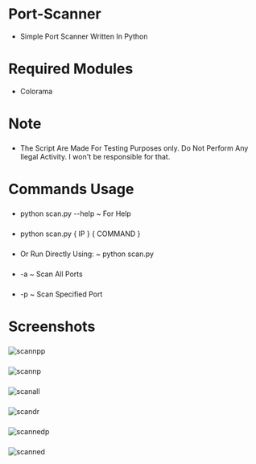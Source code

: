 # Port-Scanner

* Simple Port Scanner Written In Python

# Required Modules

* Colorama
# Note
###
* The Script Are Made For Testing Purposes only. Do Not Perform Any Ilegal Activity.  I won't be responsible for that.
###
# Commands Usage
###
* python scan.py --help ~ For Help
###
* python scan.py { IP }  { COMMAND }
###
* Or Run Directly Using: ~  python scan.py
###
* -a  ~  Scan All Ports
###
* -p  ~  Scan Specified Port
###
# Screenshots
###
![scannpp](https://user-images.githubusercontent.com/97388997/187903479-19e82269-6d9e-499b-a9e4-d3d66e2431c1.PNG)
###
![scannp](https://user-images.githubusercontent.com/97388997/187901300-41cceb9b-16d2-4a27-a571-040fd0035de3.PNG)
###
![scanall](https://user-images.githubusercontent.com/97388997/187901280-1a0ffcc0-000e-47d9-a14f-40c847c820c4.PNG)
###
![scandr](https://user-images.githubusercontent.com/97388997/187903483-6378e393-ed11-4093-ab69-591be8a62a85.PNG)
###
![scannedp](https://user-images.githubusercontent.com/97388997/187901317-150efc14-2ae7-4770-b829-f4b7b157783d.PNG)
###
![scanned](https://user-images.githubusercontent.com/97388997/187901309-f89b5688-b6aa-434b-9e21-359a228d2e79.PNG)




